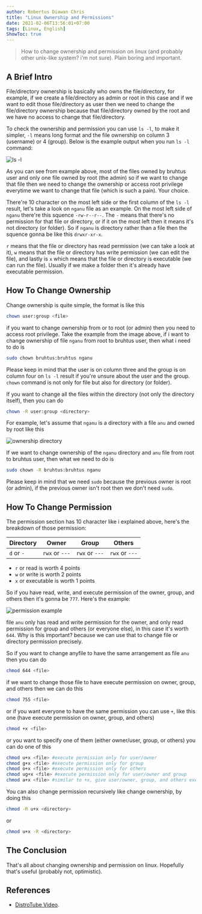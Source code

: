```yaml
---
author: Robertus Diawan Chris
title: "Linux Ownership and Permissions"
date: 2021-02-06T13:56:01+07:00
tags: [Linux, English]
ShowToc: true
---
```


> How to change ownership and permission on linux (and probably other unix-like system? i'm not sure). Plain boring and important.

## A Brief Intro

File/directory ownership is basically who owns the file/directory, for example, if we create a file/directory as admin or root in this case and if we want to edit those file/directory as user then we need to change the file/directory ownership because that file/directory owned by the root and we have no access to change that file/directory.

To check the ownership and permission you can use `ls -l`, to make it simpler, `-l` means long format and the file ownership on column 3 (username) or 4 (group). Below is the example output when you run `ls -l` command:

![ls -l](ls-l.png)

As you can see from example above, most of the files owned by bruhtus user and only one file owned by root (the admin) so if we want to change that file then we need to change the ownership or access root privilege everytime we want to change that file (which is such a pain). Your choice.

There're 10 character on the most left side or the first column of the `ls -l` result, let's take a look on `nganu` file as an example. On the most left side of `nganu` there're this squence `-rw-r--r--`. The `-` means that there's no permission for that file or directory, or if it on the most left then it means it's not directory (or folder). So if `nganu` is directory rather than a file then the squence gonna be like this `drwxr-xr-x`.

`r` means that the file or directory has read permission (we can take a look at it), `w` means that the file or directory has write permission (we can edit the file), and lastly is `x` which means that the file or directory is executable (we can run the file). Usually if we make a folder then it's already have executable permission.

## How To Change Ownership

Change ownership is quite simple, the format is like this

```sh
chown user:group <file>
```

if you want to change ownership from or to root (or admin) then you need to access root privilege. Take the example from the image above, if i want to change ownership of file `nganu` from root to bruhtus user, then what i need to do is

```sh
sudo chown bruhtus:bruhtus nganu
```

Please keep in mind that the user is on column three and the group is on column four on `ls -l` result if you're unsure about the user and the group. `chown` command is not only for file but also for directory (or folder).

If you want to change all the files within the directory (not only the directory itself), then you can do

```sh
chown -R user:group <directory>
```

For example, let's assume that `nganu` is a directory with a file `anu` and owned by root like this

![ownership directory](ownership-directory.png)

If we want to change ownership of the `nganu` directory and `anu` file from root to bruhtus user, then what we need to do is

```sh
sudo chown -R bruhtus:bruhtus nganu
```

Please keep in mind that we need `sudo` because the previous owner is root (or admin), if the previous owner isn't root then we don't need `sudo`.

## How To Change Permission

The permission section has 10 character like i explained above, here's the breakdown of those permission:

Directory | Owner | Group | Others
---|---|---|---
`d` or `-` | `rwx` or `---` | `rwx` or `---` | `rwx` or `---`

- `r` or read is worth 4 points
- `w` or write is worth 2 points
- `x` or executable is worth 1 points

So if you have read, write, and execute permission of the owner, group, and others then it's gonna be `777`. Here's the example:

![permission example](permission-example.png)

file `anu` only has read and write permission for the owner, and only read permission for group and others (or everyone else), in this case it's worth `644`. Why is this important? because we can use that to change file or directory permission precisely.

So if you want to change anyfile to have the same arrangement as file `anu` then you can do

```sh
chmod 644 <file>
```

if we want to change those file to have execute permission on owner, group, and others then we can do this

```sh
chmod 755 <file>
```

or if you want everyone to have the same permission you can use `+`, like this one (have execute permission on owner, group, and others)

```sh
chmod +x <file>
```

or you want to specify one of them (either owner/user, group, or others) you can do one of this

```sh
chmod u+x <file> #execute permission only for user/owner
chmod g+x <file> #execute permission only for group
chmod o+x <file> #execute permission only for others
chmod ug+x <file> #execute permission only for user/owner and group
chmod a+x <file> #similar to +x, give user/owner, group, and others execute permission
```

You can also change permission recursively like change ownership, by doing this

```sh
chmod -R u+x <directory>
```

or

```sh
chmod u+x -R <directory>
```

## The Conclusion

That's all about changing ownership and permission on linux. Hopefully that's useful (probably not, optimistic).

## References

- [DistroTube Video](https://www.youtube.com/watch?v=fguV653wfqY&ab_channel=DistroTube).
